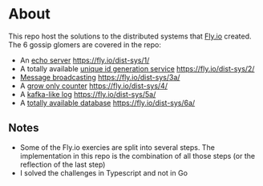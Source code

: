 # About

This repo host the solutions to the distributed systems that
[Fly.io](https://fly.io/blog/gossip-glomers/) created. The 6 gossip glomers are
covered in the repo:

- An [echo server](./workloads/echo.ts) https://fly.io/dist-sys/1/
- A totally available [unique id generation service](./workloads/unique-ids.ts)
  https://fly.io/dist-sys/2/
- [Message broadcasting](./workloads/broadcast.ts) https://fly.io/dist-sys/3a/
- A [grow only counter](./workloads/grow-only-counter.ts)
  https://fly.io/dist-sys/4/
- A [kafka-like log](./workloads/kafka-log.ts) https://fly.io/dist-sys/5a/
- A [totally available database](./workloads/transactions.ts)
  https://fly.io/dist-sys/6a/

## Notes

 - Some of the Fly.io exercies are split into several steps. The implementation
   in this repo is the combination of all those steps (or the reflection of the
   last step)
 - I solved the challenges in Typescript and not in Go
